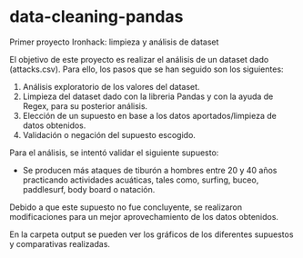 # data-cleaning-pandas
Primer proyecto Ironhack: limpieza y análisis de dataset

El objetivo de este proyecto es realizar el análisis de un dataset dado (attacks.csv). Para ello, los pasos que se han seguido son los siguientes:

 1. Análisis exploratorio de los valores del dataset.
 2. Limpieza del dataset dado con la libreria Pandas y con la ayuda de Regex, para su posterior análisis.
 3. Elección de un supuesto en base a los datos aportados/limpieza de datos obtenidos.
 4. Validación o negación del supuesto escogido.

Para el análisis, se intentó validar el siguiente supuesto:

  - Se producen más ataques de tiburón a hombres entre 20 y 40 años practicando actividades acuáticas, tales como, surfing, buceo, paddlesurf, body board o natación.

Debido a que este supuesto no fue concluyente, se realizaron modificaciones para un mejor aprovechamiento de los datos obtenidos.

En la carpeta output se pueden ver los gráficos de los diferentes supuestos y comparativas realizadas.
